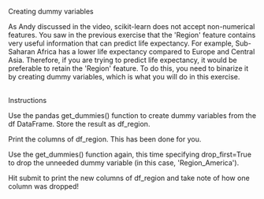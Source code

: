 Creating dummy variables

As Andy discussed in the video, scikit-learn does not accept non-numerical features. You saw in the previous exercise that the 'Region' feature contains very useful information that can predict life expectancy. For example, Sub-Saharan Africa has a lower life expectancy compared to Europe and Central Asia. Therefore, if you are trying to predict life expectancy, it would be preferable to retain the 'Region' feature. To do this, you need to binarize it by creating dummy variables, which is what you will do in this exercise.

<br>
Instructions

Use the pandas get_dummies() function to create dummy variables from the df DataFrame. Store the result as df_region.

Print the columns of df_region. This has been done for you.

Use the get_dummies() function again, this time specifying drop_first=True to drop the unneeded dummy variable (in this case, 'Region_America').

Hit submit to print the new columns of df_region and take note of how one column was dropped!
